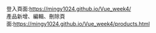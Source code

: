 登入頁面:https://mingy1024.github.io/Vue_week4/   
產品新增、編輯、刪除頁面:https://mingy1024.github.io/Vue_week4/products.html

